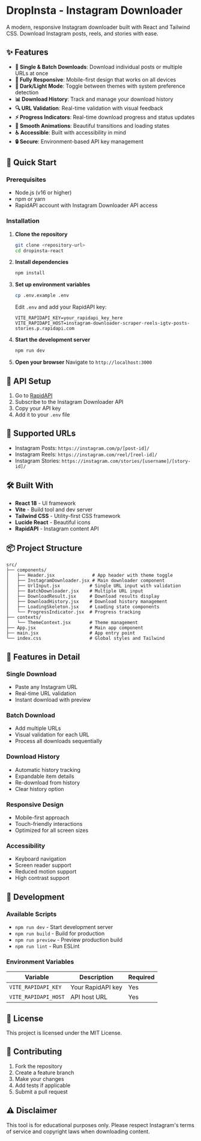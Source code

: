 # DropInsta - Instagram Downloader

A modern, responsive Instagram downloader built with React and Tailwind CSS. Download Instagram posts, reels, and stories with ease.

## ✨ Features

- **🔗 Single & Batch Downloads**: Download individual posts or multiple URLs at once
- **📱 Fully Responsive**: Mobile-first design that works on all devices
- **🌙 Dark/Light Mode**: Toggle between themes with system preference detection
- **📊 Download History**: Track and manage your download history
- **🔍 URL Validation**: Real-time validation with visual feedback
- **⚡ Progress Indicators**: Real-time download progress and status updates
- **🎨 Smooth Animations**: Beautiful transitions and loading states
- **♿ Accessible**: Built with accessibility in mind
- **🔒 Secure**: Environment-based API key management

## 🚀 Quick Start

### Prerequisites

- Node.js (v16 or higher)
- npm or yarn
- RapidAPI account with Instagram Downloader API access

### Installation

1. **Clone the repository**
   ```bash
   git clone <repository-url>
   cd dropinsta-react
   ```

2. **Install dependencies**
   ```bash
   npm install
   ```

3. **Set up environment variables**
   ```bash
   cp .env.example .env
   ```
   
   Edit `.env` and add your RapidAPI key:
   ```env
   VITE_RAPIDAPI_KEY=your_rapidapi_key_here
   VITE_RAPIDAPI_HOST=instagram-downloader-scraper-reels-igtv-posts-stories.p.rapidapi.com
   ```

4. **Start the development server**
   ```bash
   npm run dev
   ```

5. **Open your browser**
   Navigate to `http://localhost:3000`

## 🔑 API Setup

1. Go to [RapidAPI](https://rapidapi.com/instagram-scraper-api/api/instagram-downloader-scraper-reels-igtv-posts-stories)
2. Subscribe to the Instagram Downloader API
3. Copy your API key
4. Add it to your `.env` file

## 📱 Supported URLs

- Instagram Posts: `https://instagram.com/p/[post-id]/`
- Instagram Reels: `https://instagram.com/reel/[reel-id]/`
- Instagram Stories: `https://instagram.com/stories/[username]/[story-id]/`

## 🛠️ Built With

- **React 18** - UI framework
- **Vite** - Build tool and dev server
- **Tailwind CSS** - Utility-first CSS framework
- **Lucide React** - Beautiful icons
- **RapidAPI** - Instagram content API

## 📦 Project Structure

```
src/
├── components/
│   ├── Header.jsx              # App header with theme toggle
│   ├── InstagramDownloader.jsx # Main downloader component
│   ├── UrlInput.jsx           # Single URL input with validation
│   ├── BatchDownloader.jsx    # Multiple URL input
│   ├── DownloadResult.jsx     # Download results display
│   ├── DownloadHistory.jsx    # Download history management
│   ├── LoadingSkeleton.jsx    # Loading state components
│   └── ProgressIndicator.jsx  # Progress tracking
├── contexts/
│   └── ThemeContext.jsx       # Theme management
├── App.jsx                    # Main app component
├── main.jsx                   # App entry point
└── index.css                  # Global styles and Tailwind
```

## 🎨 Features in Detail

### Single Download
- Paste any Instagram URL
- Real-time URL validation
- Instant download with preview

### Batch Download
- Add multiple URLs
- Visual validation for each URL
- Process all downloads sequentially

### Download History
- Automatic history tracking
- Expandable item details
- Re-download from history
- Clear history option

### Responsive Design
- Mobile-first approach
- Touch-friendly interactions
- Optimized for all screen sizes

### Accessibility
- Keyboard navigation
- Screen reader support
- Reduced motion support
- High contrast support

## 🔧 Development

### Available Scripts

- `npm run dev` - Start development server
- `npm run build` - Build for production
- `npm run preview` - Preview production build
- `npm run lint` - Run ESLint

### Environment Variables

| Variable | Description | Required |
|----------|-------------|----------|
| `VITE_RAPIDAPI_KEY` | Your RapidAPI key | Yes |
| `VITE_RAPIDAPI_HOST` | API host URL | Yes |

## 📄 License

This project is licensed under the MIT License.

## 🤝 Contributing

1. Fork the repository
2. Create a feature branch
3. Make your changes
4. Add tests if applicable
5. Submit a pull request

## ⚠️ Disclaimer

This tool is for educational purposes only. Please respect Instagram's terms of service and copyright laws when downloading content.
